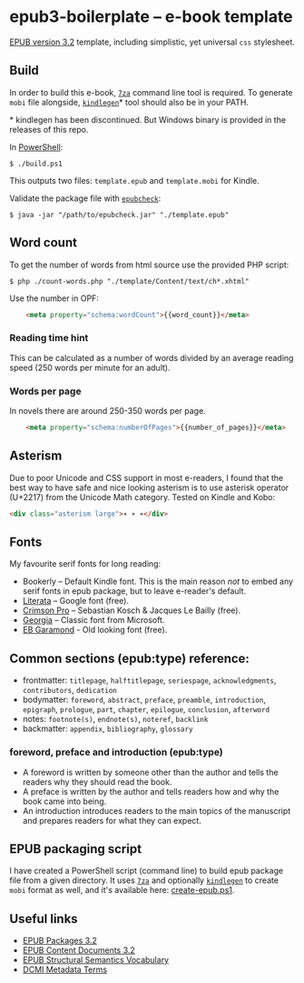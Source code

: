 # epub3-boilerplate – e-book template

[EPUB version 3.2](https://www.w3.org/publishing/epub32/epub-spec.html) template, including simplistic, yet universal `css` stylesheet.

## Build

In order to build this e-book, [`7za`](https://www.7-zip.org/download.html) command line tool is required. To generate `mobi` file alongside, [`kindlegen`](https://www.amazon.com/kindleformat/kindlegen)* tool should also be in your PATH.

\* kindlegen has been discontinued. But Windows binary is provided in the releases of this repo.

In [PowerShell](https://github.com/PowerShell/PowerShell):

```
$ ./build.ps1
```

This outputs two files: `template.epub` and `template.mobi` for Kindle.

Validate the package file with [`epubcheck`](https://github.com/w3c/epubcheck):

```
$ java -jar "/path/to/epubcheck.jar" "./template.epub"
```

## Word count

To get the number of words from html source use the provided PHP script:

```
$ php ./count-words.php "./template/Content/text/ch*.xhtml"
```

Use the number in OPF:

```html
    <meta property="schema:wordCount">{{word_count}}</meta>
```

### Reading time hint

This can be calculated as a number of words divided by an average reading speed (250 words per minute for an adult).

### Words per page

In novels there are around 250-350 words per page.

```html
    <meta property="schema:numberOfPages">{{number_of_pages}}</meta>
```

## Asterism

Due to poor Unicode and CSS support in most e-readers, I found that the best way to have safe and nice looking asterism is to use asterisk operator (U+2217) from the Unicode Math category. Tested on Kindle and Kobo:

```html
<div class="asterism large">∗ ∗ ∗</div>
```

## Fonts

My favourite serif fonts for long reading:

- Bookerly – Default Kindle font. This is the main reason *not* to embed any serif fonts in epub package, but to leave e-reader's default.
- [Literata](https://github.com/googlefonts/literata) – Google font (free).
- [Crimson Pro](https://fontsarena.com/crimson-pro-by-sebastian-kosch-jacques-le-bailly/) – Sebastian Kosch & Jacques Le Bailly (free).
- [Georgia](https://docs.microsoft.com/typography/font-list/georgia) – Classic font from Microsoft.
- [EB Garamond](https://github.com/octaviopardo/EBGaramond12) - Old looking font (free).

## Common sections (epub:type) reference:

- frontmatter: `titlepage`, `halftitlepage`, `seriespage`, `acknowledgments`, `contributors`, `dedication`
- bodymatter: `foreword`, `abstract`, `preface`, `preamble`, `introduction`, `epigraph`, `prologue`, `part`, `chapter`, `epilogue`, `conclusion`, `afterword`
- notes: `footnote(s)`, `endnote(s)`, `noteref`, `backlink`
- backmatter: `appendix`, `bibliography`, `glossary`

### foreword, preface and introduction (epub:type)

- A foreword is written by someone other than the author and tells the readers why they should read the book.
- A preface is written by the author and tells readers how and why the book came into being.
- An introduction introduces readers to the main topics of the manuscript and prepares readers for what they can expect.

## EPUB packaging script

I have created a PowerShell script (command line) to build epub package file from a given directory. It uses [`7za`](https://www.7-zip.org/download.html) and optionally [`kindlegen`](https://www.amazon.com/kindleformat/kindlegen) to create `mobi` format as well, and it's available here: [create-epub.ps1](https://gist.github.com/spajak/a6699005d9648696fbdda1d545153a38).

## Useful links

- [EPUB Packages 3.2](https://www.w3.org/publishing/epub32/epub-packages.html)
- [EPUB Content Documents 3.2](https://www.w3.org/publishing/epub32/epub-contentdocs.html)
- [EPUB Structural Semantics Vocabulary](https://idpf.github.io/epub-vocabs/structure/)
- [DCMI Metadata Terms](http://www.dublincore.org/specifications/dublin-core/dcmi-terms/)

